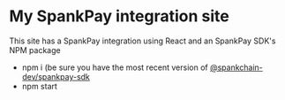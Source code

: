 # My SpankPay integration site
This site has a SpankPay integration using React and an SpankPay SDK's NPM package 

- npm i (be sure you have the most recent version of [@spankchain-dev/spankpay-sdk](https://www.npmjs.com/package/@spankchain-dev/spankpay-sdk)
- npm start
